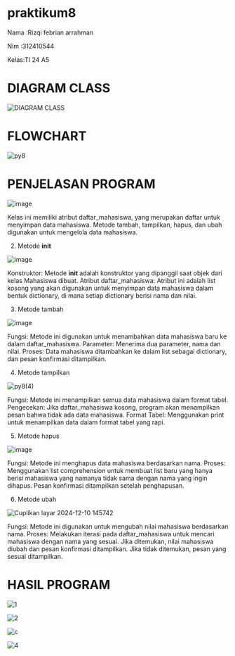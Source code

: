 # praktikum8
Nama :Rizqi febrian arrahman <P>
Nim  :312410544 <p>
Kelas:TI 24 A5 <p>
# DIAGRAM CLASS
![DIAGRAM CLASS](https://github.com/user-attachments/assets/70bebafc-6539-4dd2-8376-bb65a465b38c)


# FLOWCHART 
![py8](https://github.com/user-attachments/assets/30dbadc1-dfee-49a1-8925-9595499161d1)


# PENJELASAN PROGRAM

![image](https://github.com/user-attachments/assets/a6cb9683-d779-4cc1-b9d0-95d933e6c059)

Kelas ini memiliki atribut daftar_mahasiswa, yang merupakan daftar untuk menyimpan data mahasiswa.
Metode tambah, tampilkan, hapus, dan ubah digunakan untuk mengelola data mahasiswa.

2. Metode __init__

![image](https://github.com/user-attachments/assets/c8cf2525-846d-49a5-9dcf-7c38e1e993e0)


Konstruktor: Metode __init__ adalah konstruktor yang dipanggil saat objek dari kelas Mahasiswa dibuat.
Atribut daftar_mahasiswa: Atribut ini adalah list kosong yang akan digunakan untuk menyimpan data mahasiswa dalam bentuk dictionary, di mana setiap dictionary berisi nama dan nilai.

3. Metode tambah

![image](https://github.com/user-attachments/assets/5dfba744-71d2-4f6f-8a3f-86e54c30a5d9)

Fungsi: Metode ini digunakan untuk menambahkan data mahasiswa baru ke dalam daftar_mahasiswa.
Parameter: Menerima dua parameter, nama dan nilai.
Proses: Data mahasiswa ditambahkan ke dalam list sebagai dictionary, dan pesan konfirmasi ditampilkan.

4. Metode tampilkan

![py8(4)](https://github.com/user-attachments/assets/d88f5e77-9c4f-4f21-80d2-bfa66b8c5844)




Fungsi: Metode ini menampilkan semua data mahasiswa dalam format tabel.
Pengecekan: Jika daftar_mahasiswa kosong, program akan menampilkan pesan bahwa tidak ada data mahasiswa.
Format Tabel: Menggunakan print untuk menampilkan data dalam format tabel yang rapi.

5. Metode hapus

![image](https://github.com/user-attachments/assets/2256794e-d79f-4a55-ace7-046b9a7da8d2)
 
Fungsi: Metode ini menghapus data mahasiswa berdasarkan nama.
Proses: Menggunakan list comprehension untuk membuat list baru yang hanya berisi mahasiswa yang namanya tidak sama dengan nama yang ingin dihapus. Pesan konfirmasi ditampilkan setelah penghapusan.

6. Metode ubah

![Cuplikan layar 2024-12-10 145742](https://github.com/user-attachments/assets/8639c8e8-1e84-4544-b42b-bf315ae3d9f4)

Fungsi: Metode ini digunakan untuk mengubah nilai mahasiswa berdasarkan nama.
Proses: Melakukan iterasi pada daftar_mahasiswa untuk mencari mahasiswa dengan nama yang sesuai. Jika ditemukan, nilai mahasiswa diubah dan pesan konfirmasi ditampilkan. Jika tidak ditemukan, pesan yang sesuai ditampilkan.

# HASIL PROGRAM
![1](https://github.com/user-attachments/assets/a39ef93e-8ae2-4a71-b968-c584b20b0d6b)

![2](https://github.com/user-attachments/assets/726321f7-1fea-451a-86de-06d4238e3755)

![c](https://github.com/user-attachments/assets/b78bd0a6-6849-41ad-ba8d-5f0751912ac9)

![4](https://github.com/user-attachments/assets/f520d0b6-39d0-4548-8ebc-cedaeaf61cf5)


